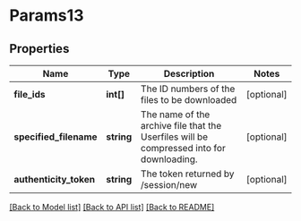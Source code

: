# Params13

## Properties
Name | Type | Description | Notes
------------ | ------------- | ------------- | -------------
**file_ids** | **int[]** | The ID numbers of the files to be downloaded | [optional] 
**specified_filename** | **string** | The name of the archive file that the Userfiles will be compressed into for downloading. | [optional] 
**authenticity_token** | **string** | The token returned by /session/new | [optional] 

[[Back to Model list]](../README.md#documentation-for-models) [[Back to API list]](../README.md#documentation-for-api-endpoints) [[Back to README]](../README.md)


